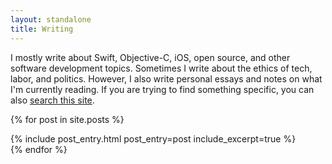 ```yaml
---
layout: standalone
title: Writing
---
```


I mostly write about Swift, Objective-C, iOS, open source, and other software development topics.
Sometimes I write about the ethics of tech, labor, and politics.
However, I also write personal essays and notes on what I'm currently reading.
If you are trying to find something specific, you can also [search this site](/search).

{% for post in site.posts %}
<article class="post-entry">
    {% include post_entry.html post_entry=post include_excerpt=true %}
</article>
{% endfor %}
